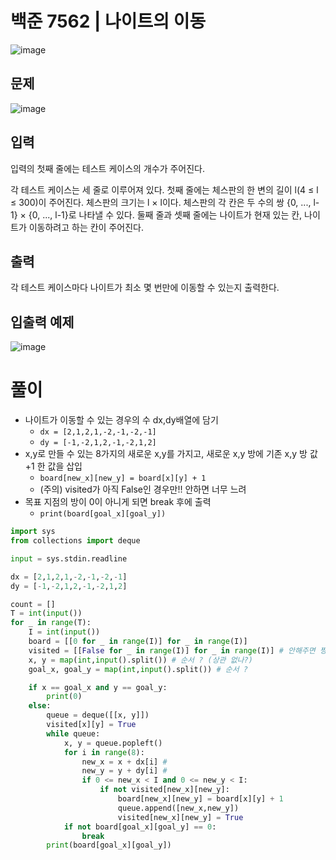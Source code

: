 # 백준 7562 | 나이트의 이동

![image](https://user-images.githubusercontent.com/62331803/99741009-7effd300-2b13-11eb-93b1-51ff94479aa3.png)

## 문제
![image](https://user-images.githubusercontent.com/62331803/99741046-9048df80-2b13-11eb-9850-3f52641fe5ee.png)


## 입력
입력의 첫째 줄에는 테스트 케이스의 개수가 주어진다.

각 테스트 케이스는 세 줄로 이루어져 있다. 첫째 줄에는 체스판의 한 변의 길이 l(4 ≤ l ≤ 300)이 주어진다. 체스판의 크기는 l × l이다. 체스판의 각 칸은 두 수의 쌍 {0, ..., l-1} × {0, ..., l-1}로 나타낼 수 있다. 둘째 줄과 셋째 줄에는 나이트가 현재 있는 칸, 나이트가 이동하려고 하는 칸이 주어진다.

## 출력
각 테스트 케이스마다 나이트가 최소 몇 번만에 이동할 수 있는지 출력한다.


## 입출력 예제
![image](https://user-images.githubusercontent.com/62331803/99741086-a6ef3680-2b13-11eb-84e1-3a9d7d8d0bd5.png)


# 풀이
- 나이트가 이동할 수 있는 경우의 수 dx,dy배열에 담기
   - `dx = [2,1,2,1,-2,-1,-2,-1]` 
   - `dy = [-1,-2,1,2,-1,-2,1,2]`
- x,y로 만들 수 있는 8가지의 새로운 x,y를 가지고, 새로운 x,y 방에 기존 x,y 방 값 +1 한 값을 삽입
   - `board[new_x][new_y] = board[x][y] + 1`
   - (주의) visited가 아직 False인 경우만!! 안하면 너무 느려
- 목표 지점의 방이 0이 아니게 되면 break 후에 출력
   - `print(board[goal_x][goal_y])`

```python
import sys
from collections import deque

input = sys.stdin.readline

dx = [2,1,2,1,-2,-1,-2,-1]
dy = [-1,-2,1,2,-1,-2,1,2]

count = []
T = int(input())
for _ in range(T):
    I = int(input())
    board = [[0 for _ in range(I)] for _ in range(I)]
    visited = [[False for _ in range(I)] for _ in range(I)] # 안해주면 짱 느려
    x, y = map(int,input().split()) # 순서 ? (상관 없나?)
    goal_x, goal_y = map(int,input().split()) # 순서 ?

    if x == goal_x and y == goal_y:
        print(0)
    else:
        queue = deque([[x, y]])
        visited[x][y] = True
        while queue:
            x, y = queue.popleft()
            for i in range(8):
                new_x = x + dx[i] #
                new_y = y + dy[i] #
                if 0 <= new_x < I and 0 <= new_y < I:
                    if not visited[new_x][new_y]:
                        board[new_x][new_y] = board[x][y] + 1
                        queue.append([new_x,new_y])
                        visited[new_x][new_y] = True
            if not board[goal_x][goal_y] == 0:
                break
        print(board[goal_x][goal_y])
```